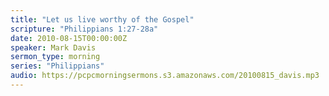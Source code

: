 ```yaml
---
title: "Let us live worthy of the Gospel"
scripture: "Philippians 1:27-28a"
date: 2010-08-15T00:00:00Z
speaker: Mark Davis
sermon_type: morning
series: "Philippians"
audio: https://pcpcmorningsermons.s3.amazonaws.com/20100815_davis.mp3 
---
```




